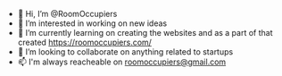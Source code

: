 - 👋 Hi, I’m @RoomOccupiers
- 👀 I’m interested in working on new ideas
- 🌱 I’m currently learning on creating the websites and as a part of that created https://roomoccupiers.com/
- 💞️ I’m looking to collaborate on anything related to startups
- 📫 I'm always reacheable on roomoccupiers@gmail.com
